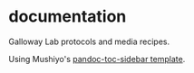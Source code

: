 # documentation
Galloway Lab protocols and media recipes.

Using Mushiyo's [pandoc-toc-sidebar template](https://github.com/Mushiyo/pandoc-toc-sidebar).
